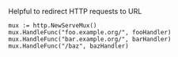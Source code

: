 Helpful to redirect HTTP requests to URL

```
mux := http.NewServeMux() 
mux.HandleFunc("foo.example.org/", fooHandler) 
mux.HandleFunc("bar.example.org/", barHandler)
mux.HandleFunc("/baz", bazHandler)
```